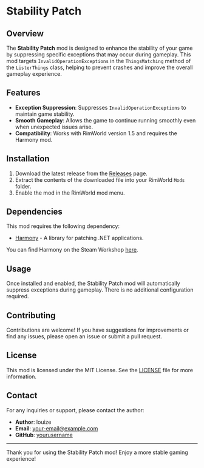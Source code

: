 # Stability Patch

## Overview

The **Stability Patch** mod is designed to enhance the stability of your game by suppressing specific exceptions that may occur during gameplay. This mod targets `InvalidOperationExceptions` in the `ThingsMatching` method of the `ListerThings` class, helping to prevent crashes and improve the overall gameplay experience.

## Features

- **Exception Suppression**: Suppresses `InvalidOperationExceptions` to maintain game stability.
- **Smooth Gameplay**: Allows the game to continue running smoothly even when unexpected issues arise.
- **Compatibility**: Works with RimWorld version 1.5 and requires the Harmony mod.

## Installation

1. Download the latest release from the [Releases](https://github.com/yourusername/StabilityPatch/releases) page.
2. Extract the contents of the downloaded file into your RimWorld `Mods` folder.
3. Enable the mod in the RimWorld mod menu.

## Dependencies

This mod requires the following dependency:

- [Harmony](https://github.com/pardeike/HarmonyRimWorld/releases/latest) - A library for patching .NET applications.

You can find Harmony on the Steam Workshop [here](steam://url/CommunityFilePage/2009463077).

## Usage

Once installed and enabled, the Stability Patch mod will automatically suppress exceptions during gameplay. There is no additional configuration required.

## Contributing

Contributions are welcome! If you have suggestions for improvements or find any issues, please open an issue or submit a pull request.

## License

This mod is licensed under the MIT License. See the [LICENSE](LICENSE) file for more information.

## Contact

For any inquiries or support, please contact the author:

- **Author**: louize
- **Email**: [your-email@example.com](mailto:your-email@example.com)
- **GitHub**: [yourusername](https://github.com/yourusername)

---

Thank you for using the Stability Patch mod! Enjoy a more stable gaming experience!
